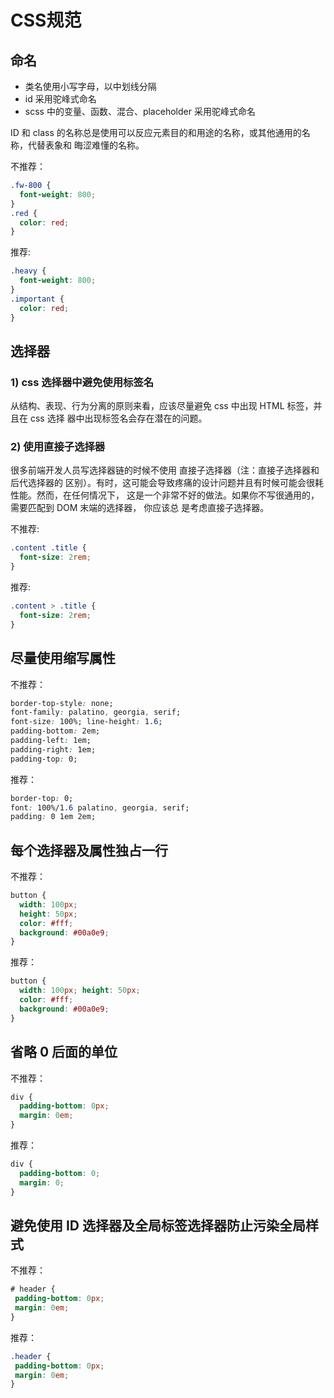 # CSS规范

## 命名

- 类名使用小写字母，以中划线分隔
- id 采用驼峰式命名
- scss 中的变量、函数、混合、placeholder 采用驼峰式命名

ID 和 class 的名称总是使用可以反应元素目的和用途的名称，或其他通用的名称，代替表象和 晦涩难懂的名称。

不推荐：

```css
.fw-800 {
  font-weight: 800;
}
.red {
  color: red;
}
```

推荐:

```css
.heavy {
  font-weight: 800;
}
.important {
  color: red;
}
```

## 选择器

### 1) css 选择器中避免使用标签名

从结构、表现、行为分离的原则来看，应该尽量避免 css 中出现 HTML 标签，并且在 css 选择 器中出现标签名会存在潜在的问题。

### 2) 使用直接子选择器

很多前端开发人员写选择器链的时候不使用 直接子选择器（注：直接子选择器和后代选择器的
区别）。有时，这可能会导致疼痛的设计问题并且有时候可能会很耗性能。然而，在任何情况下，
这是一个非常不好的做法。如果你不写很通用的，需要匹配到 DOM 末端的选择器， 你应该总 是考虑直接子选择器。

不推荐:

```css
.content .title {
  font-size: 2rem;
}
```

推荐:

```css
.content > .title {
  font-size: 2rem;
}
```

## 尽量使用缩写属性

不推荐：

```css
border-top-style: none;
font-family: palatino, georgia, serif;
font-size: 100%; line-height: 1.6;
padding-bottom: 2em;
padding-left: 1em;
padding-right: 1em;
padding-top: 0;
```

推荐：

```css
border-top: 0;
font: 100%/1.6 palatino, georgia, serif;
padding: 0 1em 2em;
```

## 每个选择器及属性独占一行

不推荐：

```css
button {
  width: 100px;
  height: 50px;
  color: #fff;
  background: #00a0e9;
}
```

推荐：

```css
button {
  width: 100px; height: 50px;
  color: #fff;
  background: #00a0e9;
}
```

## 省略 0 后面的单位

不推荐：

```css
div {
  padding-bottom: 0px;
  margin: 0em;
}
```

推荐：

```css
div {
  padding-bottom: 0;
  margin: 0;
}
```

## 避免使用 ID 选择器及全局标签选择器防止污染全局样式

不推荐：

```css
# header {
 padding-bottom: 0px;
 margin: 0em;
}
```

推荐：

```css
.header {
 padding-bottom: 0px;
 margin: 0em;
}
```
